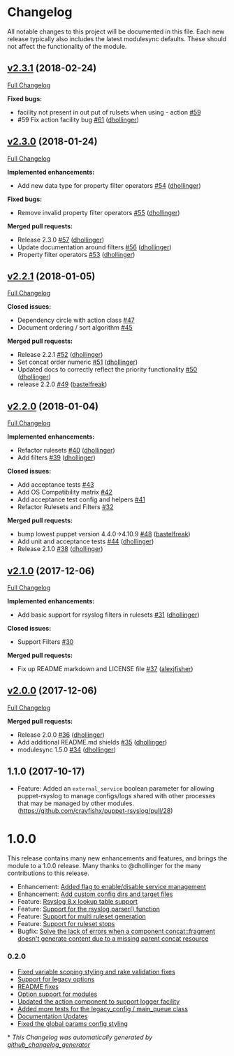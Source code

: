 # Changelog

All notable changes to this project will be documented in this file.
Each new release typically also includes the latest modulesync defaults.
These should not affect the functionality of the module.

## [v2.3.1](https://github.com/voxpupuli/puppet-rsyslog/tree/v2.3.2) (2018-02-24)

[Full Changelog](https://github.com/voxpupuli/puppet-rsyslog/compare/v2.3.0...v2.3.2)

**Fixed bugs:**

- facility not present in out put of rulsets when using - action [\#59](https://github.com/voxpupuli/puppet-rsyslog/issues/59)
- \#59 Fix action facility bug [\#61](https://github.com/voxpupuli/puppet-rsyslog/pull/61) ([dhollinger](https://github.com/dhollinger))

## [v2.3.0](https://github.com/voxpupuli/puppet-rsyslog/tree/v2.3.0) (2018-01-24)

[Full Changelog](https://github.com/voxpupuli/puppet-rsyslog/compare/v2.2.1...v2.3.0)

**Implemented enhancements:**

- Add new data type for property filter operators [\#54](https://github.com/voxpupuli/puppet-rsyslog/pull/54) ([dhollinger](https://github.com/dhollinger))

**Fixed bugs:**

- Remove invalid property filter operators [\#55](https://github.com/voxpupuli/puppet-rsyslog/pull/55) ([dhollinger](https://github.com/dhollinger))

**Merged pull requests:**

- Release 2.3.0 [\#57](https://github.com/voxpupuli/puppet-rsyslog/pull/57) ([dhollinger](https://github.com/dhollinger))
- Update documentation around filters [\#56](https://github.com/voxpupuli/puppet-rsyslog/pull/56) ([dhollinger](https://github.com/dhollinger))
- Property filter operators [\#53](https://github.com/voxpupuli/puppet-rsyslog/pull/53) ([dhollinger](https://github.com/dhollinger))

## [v2.2.1](https://github.com/voxpupuli/puppet-rsyslog/tree/v2.2.1) (2018-01-05)

[Full Changelog](https://github.com/voxpupuli/puppet-rsyslog/compare/v2.2.0...v2.2.1)

**Closed issues:**

- Dependency circle with action class [\#47](https://github.com/voxpupuli/puppet-rsyslog/issues/47)
- Document ordering / sort algorithm [\#45](https://github.com/voxpupuli/puppet-rsyslog/issues/45)

**Merged pull requests:**

- Release 2.2.1 [\#52](https://github.com/voxpupuli/puppet-rsyslog/pull/52) ([dhollinger](https://github.com/dhollinger))
- Set concat order numeric [\#51](https://github.com/voxpupuli/puppet-rsyslog/pull/51) ([dhollinger](https://github.com/dhollinger))
- Updated docs to correctly reflect the priority functionality [\#50](https://github.com/voxpupuli/puppet-rsyslog/pull/50) ([dhollinger](https://github.com/dhollinger))
- release 2.2.0 [\#49](https://github.com/voxpupuli/puppet-rsyslog/pull/49) ([bastelfreak](https://github.com/bastelfreak))

## [v2.2.0](https://github.com/voxpupuli/puppet-rsyslog/tree/v2.2.0) (2018-01-04)

[Full Changelog](https://github.com/voxpupuli/puppet-rsyslog/compare/v2.1.0...v2.2.0)

**Implemented enhancements:**

- Refactor rulesets [\#40](https://github.com/voxpupuli/puppet-rsyslog/pull/40) ([dhollinger](https://github.com/dhollinger))
- Add filters [\#39](https://github.com/voxpupuli/puppet-rsyslog/pull/39) ([dhollinger](https://github.com/dhollinger))

**Closed issues:**

- Add acceptance tests [\#43](https://github.com/voxpupuli/puppet-rsyslog/issues/43)
- Add OS Compatibility matrix  [\#42](https://github.com/voxpupuli/puppet-rsyslog/issues/42)
- Add acceptance test config and helpers [\#41](https://github.com/voxpupuli/puppet-rsyslog/issues/41)
- Refactor Rulesets and Filters [\#32](https://github.com/voxpupuli/puppet-rsyslog/issues/32)

**Merged pull requests:**

- bump lowest puppet version 4.4.0-\>4.10.9 [\#48](https://github.com/voxpupuli/puppet-rsyslog/pull/48) ([bastelfreak](https://github.com/bastelfreak))
- Add unit and acceptance tests [\#44](https://github.com/voxpupuli/puppet-rsyslog/pull/44) ([dhollinger](https://github.com/dhollinger))
- Release 2.1.0 [\#38](https://github.com/voxpupuli/puppet-rsyslog/pull/38) ([dhollinger](https://github.com/dhollinger))

## [v2.1.0](https://github.com/voxpupuli/puppet-rsyslog/tree/v2.1.0) (2017-12-06)

[Full Changelog](https://github.com/voxpupuli/puppet-rsyslog/compare/v2.0.0...v2.1.0)

**Implemented enhancements:**

- Add basic support for rsyslog filters in rulesets [\#31](https://github.com/voxpupuli/puppet-rsyslog/pull/31) ([dhollinger](https://github.com/dhollinger))

**Closed issues:**

- Support Filters [\#30](https://github.com/voxpupuli/puppet-rsyslog/issues/30)

**Merged pull requests:**

- Fix up README markdown and LICENSE file [\#37](https://github.com/voxpupuli/puppet-rsyslog/pull/37) ([alexjfisher](https://github.com/alexjfisher))

## [v2.0.0](https://github.com/voxpupuli/puppet-rsyslog/tree/v2.0.0) (2017-12-06)

[Full Changelog](https://github.com/voxpupuli/puppet-rsyslog/compare/1.1.0...v2.0.0)

**Merged pull requests:**

- Release 2.0.0 [\#36](https://github.com/voxpupuli/puppet-rsyslog/pull/36) ([dhollinger](https://github.com/dhollinger))
- Add additional README.md shields [\#35](https://github.com/voxpupuli/puppet-rsyslog/pull/35) ([dhollinger](https://github.com/dhollinger))
- modulesync 1.5.0 [\#34](https://github.com/voxpupuli/puppet-rsyslog/pull/34) ([dhollinger](https://github.com/dhollinger))

## 1.1.0 (2017-10-17)

* Feature: Added an `external_service` boolean parameter for allowing puppet-rsyslog to manage configs/logs shared with other processes that may be managed by other modules. (https://github.com/crayfishx/puppet-rsyslog/pull/28)

# 1.0.0

This release contains many new enhancements and features, and brings the module to a 1.0.0 release.  Many thanks to @dhollinger for the many contributions to this release.

* Enhancement: [Added flag to enable/disable service management](https://github.com/crayfishx/puppet-rsyslog/issues/17)
* Enhancement: [Add custom config dirs and target files](https://github.com/crayfishx/puppet-rsyslog/issues/19)
* Feature: [Rsyslog 8.x lookup table support](s://github.com/crayfishx/puppet-rsyslog/issues/15)
* Feature: [Support for the rsyslog parser() function](https://github.com/crayfishx/puppet-rsyslog/issues/21)
* Feature: [Support for multi ruleset generation](https://github.com/crayfishx/puppet-rsyslog/issues/22)
* Feature: [Support for ruleset stops](https://github.com/crayfishx/puppet-rsyslog/pull/26)
* Bugfix: [Solve the lack of errors when a component concat::fragment doesn't generate content due to a missing parent concat resource](https://github.com/crayfishx/puppet-rsyslog/issues/19)


### 0.2.0

* [Fixed variable scoping styling and rake validation fixes](https://github.com/crayfishx/puppet-rsyslog/pull/2)
* [Support for legacy options](https://github.com/crayfishx/puppet-rsyslog/pull/4)
* [README fixes](https://github.com/crayfishx/puppet-rsyslog/pull/5)
* [Option support for modules](https://github.com/crayfishx/puppet-rsyslog/pull/6)
* [Updated the action component to support logger facility](9)
* [Added more tests for the legacy_config / main_queue class](https://github.com/crayfishx/puppet-rsyslog/pull/10)
* [Documentation Updates](https://github.com/crayfishx/puppet-rsyslog/pull/12)
* [Fixed the global params config styling](https://github.com/crayfishx/puppet-rsyslog/pull/13)


\* *This Changelog was automatically generated by [github_changelog_generator](https://github.com/skywinder/Github-Changelog-Generator)*
